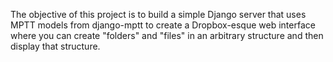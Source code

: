 The objective of this project is to build a simple Django server that uses MPTT models from django-mptt to create a Dropbox-esque web interface where you can create "folders" and "files" in an arbitrary structure and then display that structure.